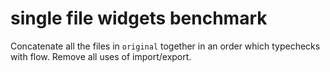 # single file widgets benchmark

Concatenate all the files in `original` together in an order which typechecks with flow.
Remove all uses of import/export.
